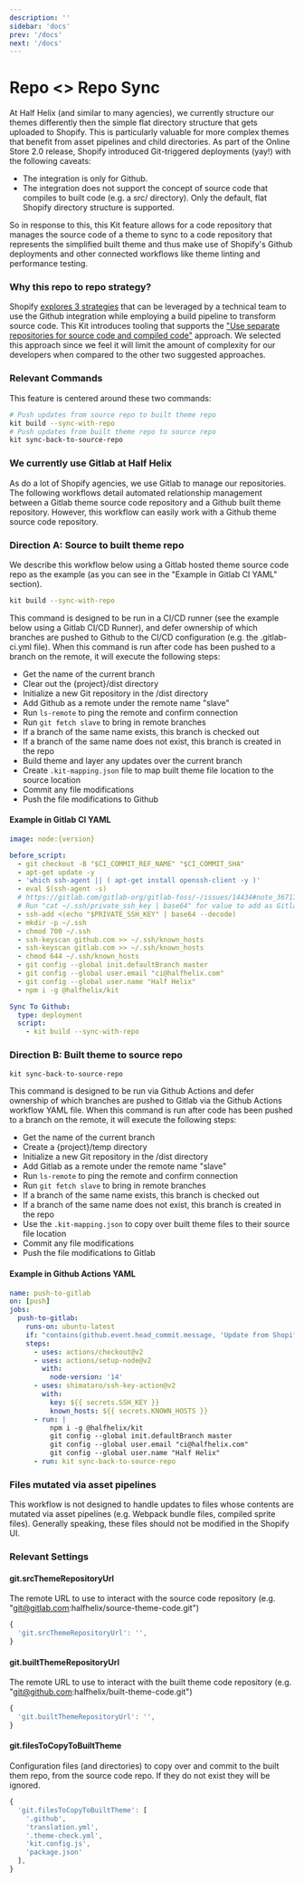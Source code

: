 ```yaml
---
description: ''
sidebar: 'docs'
prev: '/docs'
next: '/docs'
---
```


# Repo <> Repo Sync

At Half Helix (and similar to many agencies), we currently structure our themes differently then the simple flat directory structure that gets uploaded to Shopify. This is particularly valuable for more complex themes that benefit from asset pipelines and child directories. As part of the Online Store 2.0 release, Shopify introduced Git-triggered deployments (yay!) with the following caveats:

- The integration is only for Github.
- The integration does not support the concept of source code that compiles to built code (e.g. a src/ directory). Only the default, flat Shopify directory structure is supported.

So in response to this, this Kit feature allows for a code repository that manages the source code of a theme to sync to a code repository that represents the simplified built theme and thus make use of Shopify's Github deployments and other connected workflows like theme linting and performance testing.

### Why this repo to repo strategy?

Shopify [explores 3 strategies](https://shopify.dev/themes/best-practices/version-control) that can be leveraged by a technical team to use the Github integration while employing a build pipeline to transform source code. This Kit introduces tooling that supports the ["Use separate repositories for source code and compiled code"](https://shopify.dev/themes/best-practices/version-control#use-separate-repositories-for-source-code-and-compiled-code) approach. We selected this approach since we feel it will limit the amount of complexity for our developers when compared to the other two suggested approaches.

### Relevant Commands

This feature is centered around these two commands:

```bash
# Push updates from source repo to built theme repo
kit build --sync-with-repo
# Push updates from built theme repo to source repo
kit sync-back-to-source-repo
```

### We currently use Gitlab at Half Helix

As do a lot of Shopify agencies, we use Gitlab to manage our repositories. The following workflows detail automated relationship management between a Gitlab theme source code repository and a Github built theme repository. However, this workflow can easily work with a Github theme source code repository.

### Direction A: Source to built theme repo

We describe this workflow below using a Gitlab hosted theme source code repo as the example (as you can see in the "Example in Gitlab CI YAML" section).

```bash
kit build --sync-with-repo
```

This command is designed to be run in a CI/CD runner (see the example below using a Gitlab CI/CD Runner), and defer ownership of which branches are pushed to Github to the CI/CD configuration (e.g. the .gitlab-ci.yml file). When this command is run after code has been pushed to a branch on the remote, it will execute the following steps:

- Get the name of the current branch
- Clear out the {project}/dist directory
- Initialize a new Git repository in the /dist directory
- Add Github as a remote under the remote name "slave"
- Run `ls-remote` to ping the remote and confirm connection
- Run `git fetch slave` to bring in remote branches
- If a branch of the same name exists, this branch is checked out
- If a branch of the same name does not exist, this branch is created in the repo
- Build theme and layer any updates over the current branch
- Create `.kit-mapping.json` file to map built theme file location to the source location
- Commit any file modifications
- Push the file modifications to Github

#### Example in Gitlab CI YAML

```yml
image: node:{version}

before_script:
  - git checkout -B "$CI_COMMIT_REF_NAME" "$CI_COMMIT_SHA"
  - apt-get update -y
  - 'which ssh-agent || ( apt-get install openssh-client -y )'
  - eval $(ssh-agent -s)
  # https://gitlab.com/gitlab-org/gitlab-foss/-/issues/14434#note_36717658
  # Run "cat ~/.ssh/private_ssh_key | base64" for value to add as Gitlab CI variable
  - ssh-add <(echo "$PRIVATE_SSH_KEY" | base64 --decode)
  - mkdir -p ~/.ssh
  - chmod 700 ~/.ssh
  - ssh-keyscan github.com >> ~/.ssh/known_hosts
  - ssh-keyscan gitlab.com >> ~/.ssh/known_hosts
  - chmod 644 ~/.ssh/known_hosts
  - git config --global init.defaultBranch master
  - git config --global user.email "ci@halfhelix.com"
  - git config --global user.name "Half Helix"
  - npm i -g @halfhelix/kit

Sync To Github:
  type: deployment
  script:
    - kit build --sync-with-repo
```

### Direction B: Built theme to source repo

```bash
kit sync-back-to-source-repo
```

This command is designed to be run via Github Actions and defer ownership of which branches are pushed to Gitlab via the Github Actions workflow YAML file. When this command is run after code has been pushed to a branch on the remote, it will execute the following steps:

- Get the name of the current branch
- Create a {project}/temp directory
- Initialize a new Git repository in the /dist directory
- Add Gitlab as a remote under the remote name "slave"
- Run `ls-remote` to ping the remote and confirm connection
- Run `git fetch slave` to bring in remote branches
- If a branch of the same name exists, this branch is checked out
- If a branch of the same name does not exist, this branch is created in the repo
- Use the `.kit-mapping.json` to copy over built theme files to their source file location
- Commit any file modifications
- Push the file modifications to Gitlab

#### Example in Github Actions YAML

```yml
name: push-to-gitlab
on: [push]
jobs:
  push-to-gitlab:
    runs-on: ubuntu-latest
    if: "contains(github.event.head_commit.message, 'Update from Shopify')"
    steps:
      - uses: actions/checkout@v2
      - uses: actions/setup-node@v2
        with:
          node-version: '14'
      - uses: shimataro/ssh-key-action@v2
        with:
          key: ${{ secrets.SSH_KEY }}
          known_hosts: ${{ secrets.KNOWN_HOSTS }}
      - run: |
          npm i -g @halfhelix/kit
          git config --global init.defaultBranch master
          git config --global user.email "ci@halfhelix.com"
          git config --global user.name "Half Helix"
      - run: kit sync-back-to-source-repo
```

### Files mutated via asset pipelines

This workflow is not designed to handle updates to files whose contents are mutated via asset pipelines (e.g. Webpack bundle files, compiled sprite files). Generally speaking, these files should not be modified in the Shopify UI.

### Relevant Settings

#### git.srcThemeRepositoryUrl

The remote URL to use to interact with the source code repository (e.g. "git@gitlab.com:halfhelix/source-theme-code.git")

```js
{
  'git.srcThemeRepositoryUrl': '',
}
```

#### git.builtThemeRepositoryUrl

The remote URL to use to interact with the built theme code repository (e.g. "git@github.com:halfhelix/built-theme-code.git")

```js
{
  'git.builtThemeRepositoryUrl': '',
}
```

#### git.filesToCopyToBuiltTheme

Configuration files (and directories) to copy over and commit to the built them repo, from the source code repo. If they do not exist they will be ignored.

```js
{
  'git.filesToCopyToBuiltTheme': [
    '.github',
    'translation.yml',
    '.theme-check.yml',
    'kit.config.js',
    'package.json'
  ],
}
```
